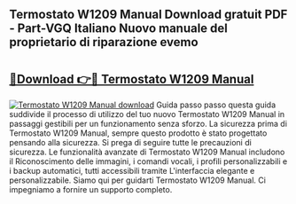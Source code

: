 ## Termostato W1209 Manual Download gratuit PDF - Part-VGQ Italiano Nuovo manuale del proprietario di riparazione evemo

# <h2><a href="http://dfbcn2.blite.top/?on=Termostato+W1209+Manual">🔗Download 👉🔴 Termostato W1209 Manual</a></h2>

[![Termostato W1209 Manual download](https://i.imgur.com/lujVjoI.png)](http://dfbcn2.blite.top/?on=Termostato+W1209+Manual)
Guida passo passo questa guida suddivide il processo di utilizzo del tuo nuovo Termostato W1209 Manual in passaggi gestibili per un funzionamento senza sforzo. La sicurezza prima di Termostato W1209 Manual, sempre questo prodotto è stato progettato pensando alla sicurezza. Si prega di seguire tutte le precauzioni di sicurezza. Le funzionalità avanzate di Termostato W1209 Manual includono il Riconoscimento delle immagini, i comandi vocali, i profili personalizzabili e i backup automatici, tutti accessibili tramite L'interfaccia elegante e personalizzabile. Siamo qui per guidarti Termostato W1209 Manual. Ci impegniamo a fornire un supporto completo.
